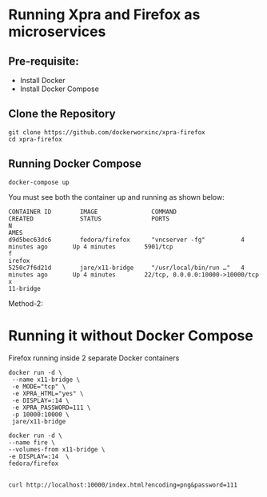 # Running Xpra and Firefox as microservices

## Pre-requisite:

- Install Docker
- Install Docker Compose

## Clone the Repository

```
git clone https://github.com/dockerworxinc/xpra-firefox
cd xpra-firefox
```

## Running Docker Compose

```
docker-compose up 
```

You must see both the container up and running as shown below:

```
CONTAINER ID        IMAGE               COMMAND                  CREATED             STATUS              PORTS                              N
AMES
d9d5bec63dc6        fedora/firefox      "vncserver -fg"          4 minutes ago       Up 4 minutes        5901/tcp                           f
irefox
5250c7f6d21d        jare/x11-bridge     "/usr/local/bin/run …"   4 minutes ago       Up 4 minutes        22/tcp, 0.0.0.0:10000->10000/tcp   x
11-bridge
```

Method-2:

# Running it without Docker Compose

Firefox running inside 2 separate Docker containers

```
docker run -d \
 --name x11-bridge \
 -e MODE="tcp" \
 -e XPRA_HTML="yes" \
 -e DISPLAY=:14 \
 -e XPRA_PASSWORD=111 \
 -p 10000:10000 \
 jare/x11-bridge

docker run -d \
--name fire \
--volumes-from x11-bridge \
-e DISPLAY=:14  \
fedora/firefox 
```

##

```
curl http://localhost:10000/index.html?encoding=png&password=111
```

